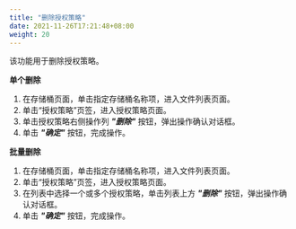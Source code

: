 ```yaml
---
title: "删除授权策略"
date: 2021-11-26T17:21:48+08:00
weight: 20
---
```


该功能用于删除授权策略。

**单个删除**

1. 在存储桶页面，单击指定存储桶名称项，进入文件列表页面。
2. 单击“授权策略”页签，进入授权策略页面。
3. 单击授权策略右侧操作列 **_"删除"_** 按钮，弹出操作确认对话框。
4. 单击 **_"确定"_** 按钮，完成操作。

**批量删除**

1. 在存储桶页面，单击指定存储桶名称项，进入文件列表页面。
2. 单击“授权策略”页签，进入授权策略页面。
3. 在列表中选择一个或多个授权策略，单击列表上方 **_"删除"_** 按钮，弹出操作确认对话框。
4. 单击 **_"确定"_** 按钮，完成操作。